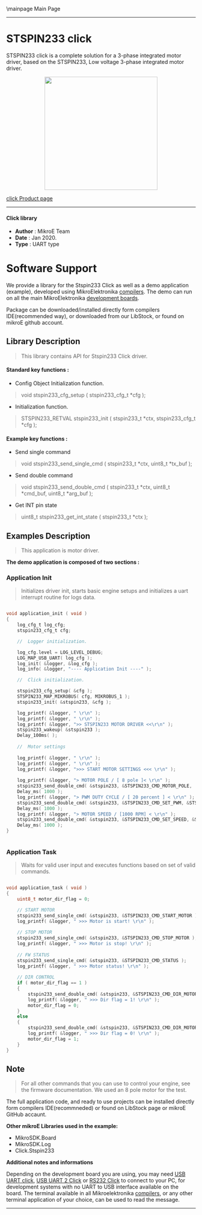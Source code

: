 \mainpage Main Page
 
 

---
# STSPIN233 click

STSPIN233 click is a complete solution for a 3-phase integrated motor driver, based on the STSPIN233, Low voltage 3-phase integrated motor driver.

<p align="center">
  <img src="https://download.mikroe.com/images/click_for_ide/stspin233_click.png" height=300px>
</p>

[click Product page](<https://www.mikroe.com/stspin233-click>)

---


#### Click library 

- **Author**        : MikroE Team
- **Date**          : Jan 2020.
- **Type**          : UART type


# Software Support

We provide a library for the Stspin233 Click 
as well as a demo application (example), developed using MikroElektronika 
[compilers](https://shop.mikroe.com/compilers). 
The demo can run on all the main MikroElektronika [development boards](https://shop.mikroe.com/development-boards).

Package can be downloaded/installed directly form compilers IDE(recommended way), or downloaded from our LibStock, or found on mikroE github account. 

## Library Description

> This library contains API for Stspin233 Click driver.

#### Standard key functions :

- Config Object Initialization function.
> void stspin233_cfg_setup ( stspin233_cfg_t *cfg ); 
 
- Initialization function.
> STSPIN233_RETVAL stspin233_init ( stspin233_t *ctx, stspin233_cfg_t *cfg );

#### Example key functions :

- Send single command
> void stspin233_send_single_cmd ( stspin233_t *ctx, uint8_t *tx_buf );
 
- Send double command
> void stspin233_send_double_cmd ( stspin233_t *ctx, uint8_t *cmd_buf, uint8_t *arg_buf );

- Get INT pin state
> uint8_t stspin233_get_int_state ( stspin233_t *ctx );

## Examples Description

> This application is motor driver.

**The demo application is composed of two sections :**

### Application Init 

> Initializes driver init, starts basic engine setups and initializes a uart interrupt routine for logs data.

```c

void application_init ( void )
{
    log_cfg_t log_cfg;
    stspin233_cfg_t cfg;

    //  Logger initialization.

    log_cfg.level = LOG_LEVEL_DEBUG;
    LOG_MAP_USB_UART( log_cfg );
    log_init( &logger, &log_cfg );
    log_info( &logger, "---- Application Init ----" );

    //  Click initialization.

    stspin233_cfg_setup( &cfg );
    STSPIN233_MAP_MIKROBUS( cfg, MIKROBUS_1 );
    stspin233_init( &stspin233, &cfg );

    log_printf( &logger, " \r\n" );
    log_printf( &logger, " \r\n" );
    log_printf( &logger, ">> STSPIN233 MOTOR DRIVER <<\r\n" );
    stspin233_wakeup( &stspin233 );
    Delay_100ms( );
    
    //  Motor settings
    
    log_printf( &logger, " \r\n" );
    log_printf( &logger, " \r\n" );
    log_printf( &logger, ">>> START MOTOR SETTINGS <<< \r\n" );
    
    log_printf( &logger, "> MOTOR POLE / [ 8 pole ]< \r\n" );
    stspin233_send_double_cmd( &stspin233, &STSPIN233_CMD_MOTOR_POLE,  &STSPIN233_M_POLE_8 );
    Delay_ms( 1000 );
    log_printf( &logger, "> PWM DUTY CYCLE / [ 20 percent ] < \r\n" );
    stspin233_send_double_cmd( &stspin233, &STSPIN233_CMD_SET_PWM, &STSPIN233_START_PWM_DUTY_DEF );
    Delay_ms( 1000 );
    log_printf( &logger, "> MOTOR SPEED / [1000 RPM] < \r\n" );
    stspin233_send_double_cmd( &stspin233, &STSPIN233_CMD_SET_SPEED, &STSPIN233_SPEED_DEF );
    Delay_ms( 1000 );
}
  
```

### Application Task

> Waits for valid user input and executes functions based on set of valid commands.

```c

void application_task ( void )
{
    uint8_t motor_dir_flag = 0;

    // START MOTOR
    stspin233_send_single_cmd( &stspin233, &STSPIN233_CMD_START_MOTOR );
    log_printf( &logger, " >>> Motor is start! \r\n" );
    
    // STOP MOTOR
    stspin233_send_single_cmd( &stspin233, &STSPIN233_CMD_STOP_MOTOR );
    log_printf( &logger, " >>> Motor is stop! \r\n" );
    
    // FW STATUS
    stspin233_send_single_cmd( &stspin233, &STSPIN233_CMD_STATUS );
    log_printf( &logger, " >>> Motor status! \r\n" );
    
    // DIR CONTROL
    if ( motor_dir_flag == 1 )
    {
        stspin233_send_double_cmd( &stspin233, &STSPIN233_CMD_DIR_MOTOR, &STSPIN233_CW_DIR );
        log_printf( &logger, " >>> Dir flag = 1! \r\n" );
        motor_dir_flag = 0;
    }
    else
    {
        stspin233_send_double_cmd( &stspin233, &STSPIN233_CMD_DIR_MOTOR, &STSPIN233_CCW_DIR );
        log_printf( &logger, " >>> Dir flag = 0! \r\n" );
        motor_dir_flag = 1;
    }
} 

```

## Note

> For all other commands that you can use to control your engine, 
> see the firmware documentation. We used an 8 pole motor for the test.

The full application code, and ready to use projects can be  installed directly form compilers IDE(recommneded) or found on LibStock page or mikroE GitHub accaunt.

**Other mikroE Libraries used in the example:** 

- MikroSDK.Board
- MikroSDK.Log
- Click.Stspin233

**Additional notes and informations**

Depending on the development board you are using, you may need 
[USB UART click](https://shop.mikroe.com/usb-uart-click), 
[USB UART 2 Click](https://shop.mikroe.com/usb-uart-2-click) or 
[RS232 Click](https://shop.mikroe.com/rs232-click) to connect to your PC, for 
development systems with no UART to USB interface available on the board. The 
terminal available in all Mikroelektronika 
[compilers](https://shop.mikroe.com/compilers), or any other terminal application 
of your choice, can be used to read the message.



---
